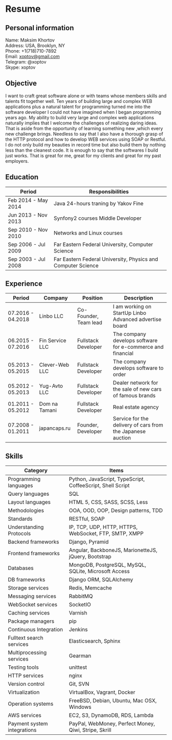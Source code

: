 Resume
===
Personal information
---
Name: Maksim Khortov  
Address: USA, Brooklyn, NY  
Phone: +1(718)710-7892  
Email: xoptov@gmail.com  
Telegram: @xoptov  
Skype: xoptov  

Objective
---
I want to craft great software alone or with teams whose members skills and talents fit together well.  Ten years of building large and complex WEB applications plus a natural talent for programming turned me into the software developer I could not have imagined when I began programming years ago. My ability to build very large and complex web applications naturally implies that I welcome the  challenges of realizing daring ideas. That is aside from the opportunity of learning something new ,which every new challenge brings. Needless to say that I also have a thorough grasp of the HTTP protocol and how to develop WEB services using SOAP or Restful. I do not only build my beauties in record time but also build them by nothing less than the cleanest code. It is enough to say that the softwares I build just works. That is great for me, great for my clients and great for my past employers.   

Education
---
Period              | Responsibilities
--------------------|-------------------------------------------------------------
Feb 2014 - May 2014 | Java 24-hours traning by Yakov Fine
Jun 2013 - Nov 2013 | Synfony2 courses Middle Developer
Sep 2010 - Nov 2010 | Networks and Linux courses
Sep 2006 - Jul 2009 | Far Eastern Federal University, Computer Science
Sep 2003 - Jul 2008 | Far Eastern Federal University, Physics and Computer Science

Experience
---
Period            | Company         | Position              | Description
------------------|-----------------|-----------------------|-----------------------------------------------------------
07.2016 - 04.2018 | Linbo LLC       | Co-Founder, Team lead | I am working on StartUp Linbo Advanced advertise board
06.2015 - 07.2016 | Fin Service LLC | Fullstack Developer   | The company develops software for e-commerce and financial
05.2013 - 05.2015 | Clever-Web LLC  | Fullstack Developer   | The company develops software to order  
05.2012 - 05.2013 | Yug-Avto LLC    | Fullstack Developer   | Dealer network for the sale of new cars of famous brands  
01.2011 - 05.2012 | Dom na Tamani   | Fullstack Developer   | Real estate agency  
07.2008 - 01.2011 | japancaps.ru    | Founder, Developer    | Service for the delivery of cars from the Japanese auction

Skills
---
Category                    | Items
----------------------------|-----------------------------------------------------------
Programming languages       | Python, JavaScript, TypeScript, CoffeeScript, Shell Script
Query languages             | SQL
Layout languages            | HTML 5, CSS, SASS, SCSS, Less 
Methodologies               | OOA, OOD, OOP, Design patterns, TDD
Standards                   | RESTful, SOAP
Understanding Protocols     | IP, TCP, UDP, HTTP, HTTPS, WebSocket, FTP, SMTP, XMPP
Backend frameworks          | Django, Pyramid
Frontend frameworks         | Angular, BackboneJS, MarionetteJS, jQuery, Bootstrap
Databases                   | MongoDB, PostgreSQL, MySQL, SQLite, Microsoft Access
DB frameworks               | Django ORM, SQLAlchemy
Storage services            | Redis, Memcache
Messaging services          | RabbitMQ
WebSocket services          | SocketIO
Caching services            | Varnish
Package managers            | pip
Continuous Integration      | Jenkins
Fulltext search services    | Elasticsearch, Sphinx
Multiprocessing services    | Gearman
Testing tools               | unittest
HTTP services               | nginx
Version control             | Git, SVN
Virtualization              | VirtualBox, Vagrant, Docker
Operation systems           | FreeBSD, Debian, Ubuntu, Mac OSX, Windows
AWS services                | EC2, S3, DynamoDB, RDS, Lambda
Payment system integrations | PayPal, WebMoney, Perfect Money, Qiwi, Stripe, Skrill
